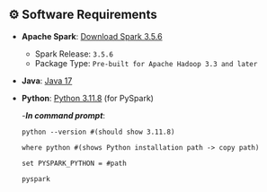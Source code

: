 ## ⚙️ Software Requirements
- **Apache Spark**: [Download Spark 3.5.6](https://spark.apache.org/downloads.html)  
  - Spark Release: `3.5.6`  
  - Package Type: `Pre-built for Apache Hadoop 3.3 and later`
- **Java**: [Java 17](https://adoptium.net/)  
- **Python**: [Python 3.11.8](https://www.python.org/downloads/release/python-3118/) (for PySpark)
  
    -***In command prompt***:
  
      python --version #(should show 3.11.8)
  
      where python #(shows Python installation path -> copy path)
  
      set PYSPARK_PYTHON = #path
  
      pyspark
  


    
